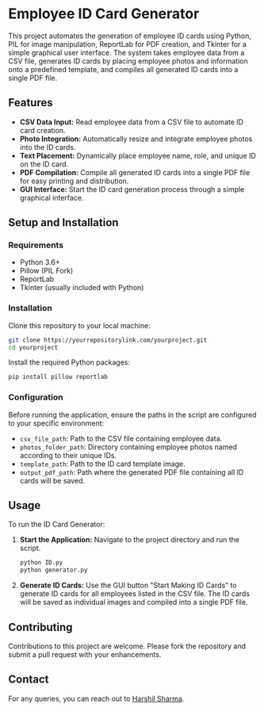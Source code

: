 
# Employee ID Card Generator

This project automates the generation of employee ID cards using Python, PIL for image manipulation, ReportLab for PDF creation, and Tkinter for a simple graphical user interface. The system takes employee data from a CSV file, generates ID cards by placing employee photos and information onto a predefined template, and compiles all generated ID cards into a single PDF file.

## Features

- **CSV Data Input:** Read employee data from a CSV file to automate ID card creation.
- **Photo Integration:** Automatically resize and integrate employee photos into the ID cards.
- **Text Placement:** Dynamically place employee name, role, and unique ID on the ID card.
- **PDF Compilation:** Compile all generated ID cards into a single PDF file for easy printing and distribution.
- **GUI Interface:** Start the ID card generation process through a simple graphical interface.

## Setup and Installation

### Requirements

- Python 3.6+
- Pillow (PIL Fork)
- ReportLab
- Tkinter (usually included with Python)

### Installation

Clone this repository to your local machine:

```bash
git clone https://yourrepositorylink.com/yourproject.git
cd yourproject
```

Install the required Python packages:

```bash
pip install pillow reportlab
```

### Configuration

Before running the application, ensure the paths in the script are configured to your specific environment:

- `csv_file_path`: Path to the CSV file containing employee data.
- `photos_folder_path`: Directory containing employee photos named according to their unique IDs.
- `template_path`: Path to the ID card template image.
- `output_pdf_path`: Path where the generated PDF file containing all ID cards will be saved.

## Usage

To run the ID Card Generator:

1. **Start the Application:**
   Navigate to the project directory and run the script.
   ```bash
   python ID.py
   python generator.py
   ```
2. **Generate ID Cards:**
   Use the GUI button "Start Making ID Cards" to generate ID cards for all employees listed in the CSV file. The ID cards will be saved as individual images and compiled into a single PDF file.

## Contributing

Contributions to this project are welcome. Please fork the repository and submit a pull request with your enhancements.

## Contact

For any queries, you can reach out to [Harshil Sharma](harshil.sharma@slu.edu).
```
